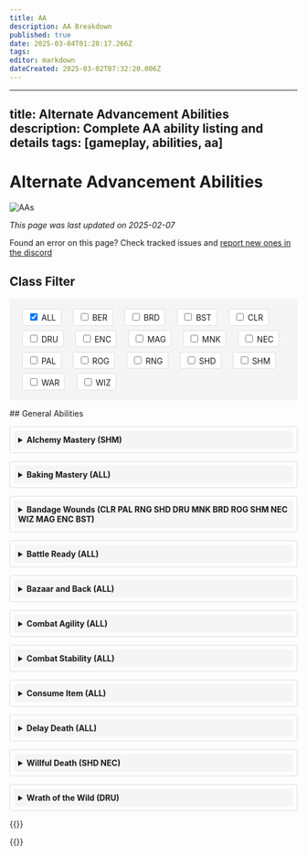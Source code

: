 ```yaml
---
title: AA
description: AA Breakdown
published: true
date: 2025-03-04T01:28:17.266Z
tags: 
editor: markdown
dateCreated: 2025-03-02T07:32:20.006Z
---
```


---
title: Alternate Advancement Abilities
description: Complete AA ability listing and details
tags: [gameplay, abilities, aa]
---

# Alternate Advancement Abilities

![AAs](/images/classes.webp)

*This page was last updated on 2025-02-07*

Found an error on this page? Check tracked issues and [report new ones in the discord](https://discord.com/channels/1204418766318862356/1307325765636980736/1307325765636980736)

## Class Filter

<div class="filter-container">
    <label><input type="checkbox" value="ALL" class="filter-checkbox" checked> ALL</label>
    <label><input type="checkbox" value="BER" class="filter-checkbox"> BER</label>
    <label><input type="checkbox" value="BRD" class="filter-checkbox"> BRD</label>
    <label><input type="checkbox" value="BST" class="filter-checkbox"> BST</label>
    <label><input type="checkbox" value="CLR" class="filter-checkbox"> CLR</label>
    <label><input type="checkbox" value="DRU" class="filter-checkbox"> DRU</label>
    <label><input type="checkbox" value="ENC" class="filter-checkbox"> ENC</label>
    <label><input type="checkbox" value="MAG" class="filter-checkbox"> MAG</label>
    <label><input type="checkbox" value="MNK" class="filter-checkbox"> MNK</label>
    <label><input type="checkbox" value="NEC" class="filter-checkbox"> NEC</label>
    <label><input type="checkbox" value="PAL" class="filter-checkbox"> PAL</label>
    <label><input type="checkbox" value="ROG" class="filter-checkbox"> ROG</label>
    <label><input type="checkbox" value="RNG" class="filter-checkbox"> RNG</label>
    <label><input type="checkbox" value="SHD" class="filter-checkbox"> SHD</label>
    <label><input type="checkbox" value="SHM" class="filter-checkbox"> SHM</label>
    <label><input type="checkbox" value="WAR" class="filter-checkbox"> WAR</label>
    <label><input type="checkbox" value="WIZ" class="filter-checkbox"> WIZ</label>
</div>

<div id="aa-abilities">
## General Abilities

<details class="details-item" data-tags="SHM">
<summary>Alchemy Mastery (SHM)</summary>

This ability reduces your chances of failing alchemy combinations by 10, 25, and 50 percent.

**Ability ID:** 49  
**Total Cost:** 18 AA points  
**Ranks:** 3

- Rank 1 (ID 150) - 3 AA points
  - Effect: Reduce alchemy fail chance by 10%
  - Ratio: 3.33
- Rank 2 (ID 151) - 6 AA points
  - Effect: Reduce alchemy fail chance by 25%
  - Ratio: 2.50
- Rank 3 (ID 152) - 9 AA points
  - Effect: Reduce alchemy fail chance by 50%
  - Ratio: 2.78
</details>

<details class="details-item" data-tags="ALL">
<summary>Baking Mastery (ALL)</summary>

This ability reduces the chance of failing baking combinations by 10, 25, and 50 percent.

**Ability ID:** 325  
**Total Cost:** 18 AA points  
**Ranks:** 3

- Rank 1 (ID 982) - 3 AA points
  - Effect: Reduce baking fail chance by 10%
  - Ratio: 3.33
- Rank 2 (ID 983) - 6 AA points
  - Effect: Reduce baking fail chance by 25%
  - Ratio: 2.50
- Rank 3 (ID 984) - 9 AA points
  - Effect: Reduce baking fail chance by 50%
  - Ratio: 2.78
</details>

<details class="details-item" data-tags="CLR PAL RNG SHD DRU MNK BRD ROG SHM NEC WIZ MAG ENC BST">
<summary>Bandage Wounds (CLR PAL RNG SHD DRU MNK BRD ROG SHM NEC WIZ MAG ENC BST)</summary>

Each rank in this ability increases the amount of healing provided by a single bandage.

**Ability ID:** 497  
**Total Cost:** 15 AA points  
**Ranks:** 5

- Rank 1 (ID 1420) - 3 AA points
  - Effect: Improved Bind Wound 20%
  - Ratio: 6.67
- Rank 2 (ID 1421) - 3 AA points
  - Effect: Improved Bind Wound 40%
  - Ratio: 6.67
- Rank 3 (ID 1422) - 3 AA points
  - Effect: Improved Bind Wound 60%
  - Ratio: 6.67
- Rank 4 (ID 1423) - 3 AA points
  - Effect: Improved Bind Wound 80%
  - Ratio: 6.67
- Rank 5 (ID 1424) - 3 AA points
  - Effect: Improved Bind Wound 100%
  - Ratio: 6.67
</details>

<details class="details-item" data-tags="ALL">
<summary>Battle Ready (ALL)</summary>

Battle Ready expands the bandolier by one additional save slot per rank.

**Ability ID:** 582  
**Total Cost:** 20 AA points  
**Ranks:** 4

- Rank 1 (ID 4699) - 5 AA points
  - Effect: Bandolier Slots +1
  - Ratio: 0.20
- Rank 2 (ID 6540) - 5 AA points
  - Effect: Bandolier Slots +2
  - Ratio: 0.20
- Rank 3 (ID 7500) - 5 AA points
  - Effect: Bandolier Slots +3
  - Ratio: 0.20
- Rank 4 (ID 10788) - 5 AA points
  - Effect: Bandolier Slots +4
  - Ratio: 0.20
</details>

<details class="details-item" data-tags="ALL">
<summary>Bazaar and Back (ALL)</summary>

Upon using this ability, you will be transported to the Bazaar. If you use this ability while already in Bazaar, it will take you back to where you were before entering.

**Ability ID:** 331  
**Total Cost:** 0 AA points  
**Ranks:** 1  
**Recast Time:** 120 seconds

- Rank 1 (ID 1000) - 0 AA points
  - Effect: Instant teleport to/from Bazaar
</details>

<details class="details-item" data-tags="ALL">
<summary>Combat Agility (ALL)</summary>

The first three ranks of this ability increase your melee damage avoidance by 2, 5 and 10 percent. Additional ranks further increase this effect.

**Ability ID:** 34  
**Total Cost:** 77 AA points  
**Ranks:** 18

- Rank 1 (ID 125) - 2 AA points
  - Effect: Avoid Melee Chance 2%
  - Ratio: 1.00
- Rank 2 (ID 126) - 4 AA points
  - Effect: Avoid Melee Chance 5%
  - Ratio: 0.75
- Rank 3 (ID 127) - 6 AA points
  - Effect: Avoid Melee Chance 10%
  - Ratio: 0.83
- Rank 4 (ID 449) - 3 AA points
  - Effect: Avoid Melee Chance 13%
  - Ratio: 1.00
- Rank 5 (ID 450) - 3 AA points
  - Effect: Avoid Melee Chance 16%
  - Ratio: 1.00
- Rank 6 (ID 451) - 3 AA points
  - Effect: Avoid Melee Chance 19%
  - Ratio: 1.00
- Rank 7 (ID 452) - 3 AA points
  - Effect: Avoid Melee Chance 22%
  - Ratio: 1.00
- Rank 8 (ID 453) - 3 AA points
  - Effect: Avoid Melee Chance 25%
  - Ratio: 1.00
- Rank 9 (ID 1061) - 5 AA points
  - Effect: Avoid Melee Chance 26%
  - Ratio: 0.20
- Rank 10 (ID 1062) - 5 AA points
  - Effect: Avoid Melee Chance 27%
  - Ratio: 0.20
- Rank 11 (ID 1063) - 5 AA points
  - Effect: Avoid Melee Chance 28%
  - Ratio: 0.20
- Rank 12 (ID 1064) - 5 AA points
  - Effect: Avoid Melee Chance 30%
  - Ratio: 0.40
- Rank 13 (ID 1065) - 5 AA points
  - Effect: Avoid Melee Chance 32%
  - Ratio: 0.40
- Rank 14 (ID 1394) - 5 AA points
  - Effect: Avoid Melee Chance 33%
  - Ratio: 0.20
- Rank 15 (ID 1395) - 5 AA points
  - Effect: Avoid Melee Chance 34%
  - Ratio: 0.20
- Rank 16 (ID 1396) - 5 AA points
  - Effect: Avoid Melee Chance 35%
  - Ratio: 0.20
- Rank 17 (ID 1397) - 5 AA points
  - Effect: Avoid Melee Chance 37%
  - Ratio: 0.40
- Rank 18 (ID 1398) - 5 AA points
  - Effect: Avoid Melee Chance 39%
  - Ratio: 0.40
</details>

<details class="details-item" data-tags="ALL">
<summary>Combat Stability (ALL)</summary>

The first three ranks of this ability increase melee damage mitigation by 2, 5, and 10 percent. Additional ranks further increase this effect.

**Ability ID:** 33  
**Total Cost:** 77 AA points  
**Ranks:** 18

- Rank 1 (ID 122) - 2 AA points
  - Effect: Combat Stability 2%
  - Ratio: 1.00
- Rank 2 (ID 123) - 4 AA points
  - Effect: Combat Stability 5%
  - Ratio: 0.75
- Rank 3 (ID 124) - 6 AA points
  - Effect: Combat Stability 10%
  - Ratio: 0.83
- Rank 4 (ID 454) - 3 AA points
  - Effect: Combat Stability 13%
  - Ratio: 1.00
- Rank 5 (ID 455) - 3 AA points
  - Effect: Combat Stability 16%
  - Ratio: 1.00
- Rank 6 (ID 456) - 3 AA points
  - Effect: Combat Stability 19%
  - Ratio: 1.00
- Rank 7 (ID 457) - 3 AA points
  - Effect: Combat Stability 22%
  - Ratio: 1.00
- Rank 8 (ID 458) - 3 AA points
  - Effect: Combat Stability 25%
  - Ratio: 1.00
- Rank 9 (ID 1066) - 5 AA points
  - Effect: Combat Stability 27%
  - Ratio: 0.40
- Rank 10 (ID 1067) - 5 AA points
  - Effect: Combat Stability 29%
  - Ratio: 0.40
- Rank 11 (ID 1068) - 5 AA points
  - Effect: Combat Stability 31%
  - Ratio: 0.40
- Rank 12 (ID 1069) - 5 AA points
  - Effect: Combat Stability 33%
  - Ratio: 0.40
- Rank 13 (ID 1070) - 5 AA points
  - Effect: Combat Stability 35%
  - Ratio: 0.40
- Rank 14 (ID 1399) - 5 AA points
  - Effect: Combat Stability 37%
  - Ratio: 0.40
- Rank 15 (ID 1400) - 5 AA points
  - Effect: Combat Stability 39%
  - Ratio: 0.40
- Rank 16 (ID 1401) - 5 AA points
  - Effect: Combat Stability 41%
  - Ratio: 0.40
- Rank 17 (ID 1402) - 5 AA points
  - Effect: Combat Stability 43%
  - Ratio: 0.40
- Rank 18 (ID 1403) - 5 AA points
  - Effect: Combat Stability 45%
  - Ratio: 0.40
</details>

<details class="details-item" data-tags="ALL">
<summary>Consume Item (ALL)</summary>

Focus your will upon the item held on your cursor. If it is the same item (base or enchanted versions) as what is currently equipped in your power source slot, you will receive a large portion of progress toward that item's next rank while destroying the item on your cursor.

**Ability ID:** 17785  
**Total Cost:** 0 AA points  
**Ranks:** 1  
**Recast Time:** 5 seconds

- Rank 1 (ID 17785) - 0 AA points
  - Effect: Instant Duration
</details>

<details class="details-item" data-tags="ALL">
<summary>Delay Death (ALL)</summary>

This ability increases how far below zero your hit points can fall before you die by 50 hit points per rank up to rank 30, and 100 hit points for ranks 31 and up. You will still fall unconscious when you reach zero hit points.

**Ability ID:** 335  
**Total Cost:** 65 AA points  
**Ranks:** 15

- Rank 1 (ID 1026) - 3 AA points
  - Effect: Delay Death 50 HP
  - Ratio: 16.67
- Rank 2 (ID 1027) - 3 AA points
  - Effect: Delay Death 100 HP
  - Ratio: 16.67
- Rank 3 (ID 1028) - 3 AA points
  - Effect: Delay Death 150 HP
  - Ratio: 16.67
- Rank 4 (ID 1029) - 3 AA points
  - Effect: Delay Death 200 HP
  - Ratio: 16.67
- Rank 5 (ID 1030) - 3 AA points
  - Effect: Delay Death 250 HP
  - Ratio: 16.67
- Rank 6 (ID 1389) - 5 AA points
  - Effect: Delay Death 300 HP
  - Ratio: 10.00
- Rank 7 (ID 1390) - 5 AA points
  - Effect: Delay Death 350 HP
  - Ratio: 10.00
- Rank 8 (ID 1391) - 5 AA points
  - Effect: Delay Death 400 HP
  - Ratio: 10.00
- Rank 9 (ID 1392) - 5 AA points
  - Effect: Delay Death 450 HP
  - Ratio: 10.00
- Rank 10 (ID 1393) - 5 AA points
  - Effect: Delay Death 500 HP
  - Ratio: 10.00
- Rank 11 (ID 4683) - 5 AA points
  - Effect: Delay Death 550 HP
  - Ratio: 10.00
- Rank 12 (ID 4684) - 5 AA points
  - Effect: Delay Death 600 HP
  - Ratio: 10.00
- Rank 13 (ID 4685) - 5 AA points
  - Effect: Delay Death 650 HP
  - Ratio: 10.00
- Rank 14 (ID 4686) - 5 AA points
  - Effect: Delay Death 700 HP
  - Ratio: 10.00
- Rank 15 (ID 4687) - 5 AA points
  - Effect: Delay Death 750 HP
  - Ratio: 10.00
</details>

<details class="details-item" data-tags="SHD NEC">
<summary>Willful Death (SHD NEC)</summary>

Each rank in this ability increases the chance that your feigned deaths will not be revealed by spells that successfully land on you.

**Ability ID:** 532  
**Total Cost:** 50 AA points  
**Ranks:** 10

- Rank 1 (ID 1528) - 5 AA points
  - Effect: FeignedCastOnChance 30%
  - Ratio: 6.00
- Rank 2 (ID 1529) - 5 AA points
  - Effect: FeignedCastOnChance 35%
  - Ratio: 1.00
- Rank 3 (ID 1530) - 5 AA points
  - Effect: FeignedCastOnChance 40%
  - Ratio: 1.00
- Rank 4 (ID 1531) - 5 AA points
  - Effect: FeignedCastOnChance 45%
  - Ratio: 1.00
- Rank 5 (ID 1532) - 5 AA points
  - Effect: FeignedCastOnChance 50%
  - Ratio: 1.00
- Rank 6 (ID 4819) - 5 AA points
  - Effect: FeignedCastOnChance 52%
  - Ratio: 0.40
- Rank 7 (ID 4820) - 5 AA points
  - Effect: FeignedCastOnChance 54%
  - Ratio: 0.40
- Rank 8 (ID 4821) - 5 AA points
  - Effect: FeignedCastOnChance 56%
  - Ratio: 0.40
- Rank 9 (ID 4822) - 5 AA points
  - Effect: FeignedCastOnChance 58%
  - Ratio: 0.40
- Rank 10 (ID 4823) - 5 AA points
  - Effect: FeignedCastOnChance 60%
  - Ratio: 0.40
</details>

<details class="details-item" data-tags="DRU">
<summary>Wrath of the Wild (DRU)</summary>

Developed by the denizens of Tranquility as a deterrent to potential attackers, this ability will shield you with a single-hit, large damage barrier of thorns. Additional ranks of this ability increase the amount of damage that is inflicted.

**Ability ID:** 170  
**Total Cost:** 9 AA points  
**Ranks:** 3  
**Recast Time:** 240 seconds

- Rank 1 (ID 510) - 3 AA points
  - Duration: 2160s
  - Effect: DefensiveProc base 11234 limit 100
  - Effect: DamageShield base -350 max 350
- Rank 2 (ID 511) - 3 AA points
  - Duration: 2160s
  - Effect: DefensiveProc base 11234 limit 150
  - Effect: DamageShield base -500 max 500
- Rank 3 (ID 512) - 3 AA points
  - Duration: 2160s
  - Effect: DefensiveProc base 11234 limit 100
  - Effect: DamageShield base -650 max 650
</details>

</div>

<style>
.filter-container {
    margin: 1em 0;
    padding: 1em;
    background: #f5f5f5;
    border-radius: 4px;
}

.filter-container label {
    display: inline-block;
    margin: 0.3em 0.6em;
    padding: 0.3em 0.6em;
    background: #fff;
    border: 1px solid #ddd;
    border-radius: 3px;
    cursor: pointer;
}

.filter-container label:hover {
    background: #e9e9e9;
}

.details-item {
    margin: 1em 0;
    padding: 0.5em;
    border: 1px solid #ddd;
    border-radius: 4px;
}

.details-item summary {
    font-weight: bold;
    cursor: pointer;
    padding: 0.5em;
    background: #f5f5f5;
    border-radius: 3px;
}

.details-item summary:hover {
    background: #e9e9e9;
}

.details-item > div {
    padding: 1em;
}
</style>

{{<rawhtml>}}
<script src="aa.js"></script>
{{</rawhtml>}} 